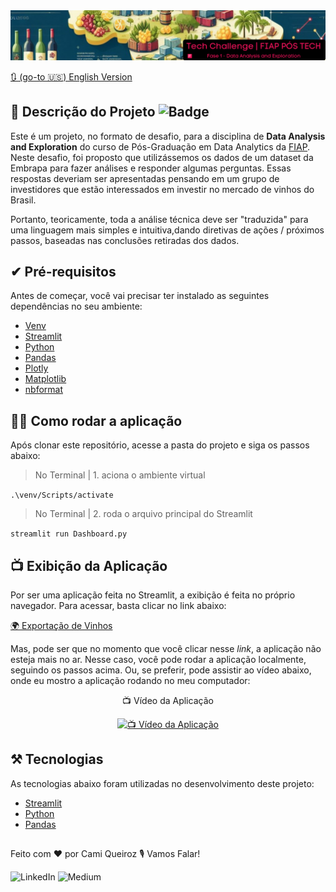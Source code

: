 <div align='center'>
<img src='img\headerPTbr.png' alt='Imagem do Header, gerado pelo Copilot do Edge'>
</div>

[🔃 (go-to 🇺🇸) English Version](https://github.com/camimq/techChallenge_exporta_vinhos/blob/main/README.md)

## 📝 Descrição do Projeto ![Badge](https://img.shields.io/static/v1?label=license&message=MIT&color=0677B9)
Este é um projeto, no formato de desafio, para a disciplina de **Data Analysis and Exploration** do curso de Pós-Graduação em Data Analytics da [FIAP](https://www.fiap.com.br/). Neste desafio, foi proposto que utilizássemos os dados de um dataset da Embrapa para fazer análises e responder algumas perguntas. Essas respostas deveriam ser apresentadas pensando em um grupo de investidores que estão interessados em investir no mercado de vinhos do Brasil.

Portanto, teoricamente, toda a análise técnica deve ser "traduzida" para uma linguagem mais simples e intuitiva,dando diretivas de ações / próximos passos, baseadas nas conclusões retiradas dos dados.

## ✔ Pré-requisitos

Antes de começar, você vai precisar ter instalado as seguintes dependências no seu ambiente:

- [Venv](https://pypi.org/project/virtualenv/)
- [Streamlit](https://streamlit.io/)
- [Python](https://www.python.org/)
- [Pandas](https://pandas.pydata.org/)
- [Plotly](https://plotly.com/)
- [Matplotlib](https://matplotlib.org/)
- [nbformat](https://pypi.org/project/nbformat/)

## 👩‍💻 Como rodar a aplicação

Após clonar este repositório, acesse a pasta do projeto e siga os passos abaixo:

> No Terminal | 1. aciona o ambiente virtual

`.\venv/Scripts/activate`

> No Terminal | 2. roda o arquivo principal do Streamlit

`streamlit run Dashboard.py`

## 📺 Exibição da Aplicação

Por ser uma aplicação feita no Streamlit, a exibição é feita no próprio navegador. Para acessar, basta clicar no link abaixo:

[🌍 Exportação de Vinhos](https://techchallengeexportavinhosfiap.streamlit.app/)

Mas, pode ser que no momento que você clicar nesse _link_, a aplicação não esteja mais no ar. Nesse caso, você pode rodar a aplicação localmente, seguindo os passos acima. Ou, se preferir, pode assistir ao vídeo abaixo, onde eu mostro a aplicação rodando no meu computador:

<div align='center'>
 📺 Vídeo da Aplicação

  [![📺 Vídeo da Aplicação](https://img.youtube.com/vi/uAwwCl6dUuE/0.jpg)](https://www.youtube.com/watch?v=YuAwwCl6dUuE)
</div>

## ⚒ Tecnologias

As tecnologias abaixo foram utilizadas no desenvolvimento deste projeto:

- [Streamlit](https://streamlit.io/)
- [Python](https://www.python.org/)
- [Pandas](https://pandas.pydata.org/)

##

Feito com ❤️ por Cami Queiroz 🎙 Vamos Falar!

![LinkedIn](https://img.shields.io/badge/linkedin-%230077B5.svg?style=for-the-badge&logo=linkedin&logoColor=white&link=https://www.linkedin.com/in/camilaqueiroz)  ![Medium](https://img.shields.io/badge/Medium-12100E?style=for-the-badge&logo=medium&logoColor=white&https://medium.com/@camimq/)